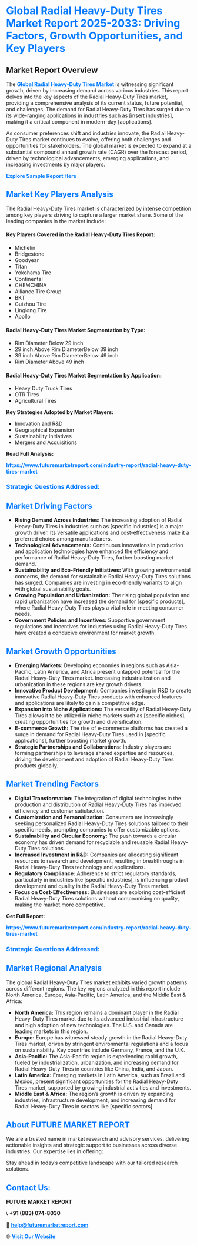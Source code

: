 <h1 style="color: #007BFF;">Global Radial Heavy-Duty Tires Market Report 2025-2033: Driving Factors, Growth Opportunities, and Key Players</h1>

<section id="overview">
<h2>Market Report Overview</h2>
<p>The <a href="https://www.futuremarketreport.com/industry-report/radial-heavy-duty-tires-market" style="color: #007BFF; text-decoration: none;"><strong>Global Radial Heavy-Duty Tires Market</strong></a> is witnessing significant growth, driven by increasing demand across various industries. This report delves into the key aspects of the Radial Heavy-Duty Tires market, providing a comprehensive analysis of its current status, future potential, and challenges. The demand for Radial Heavy-Duty Tires has surged due to its wide-ranging applications in industries such as [insert industries], making it a critical component in modern-day [applications].</p>
<p>As consumer preferences shift and industries innovate, the Radial Heavy-Duty Tires market continues to evolve, offering both challenges and opportunities for stakeholders. The global market is expected to expand at a substantial compound annual growth rate (CAGR) over the forecast period, driven by technological advancements, emerging applications, and increasing investments by major players.</p>
</section>

<section id="overview">
<p><a href="https://www.futuremarketreport.com/request-sample/reportId=42817" style="color: #007BFF; text-decoration: none;"><strong>Explore Sample Report Here</strong></a></p>
</section>

<section id="key-players">
<h2 style="color: #007BFF;">Market Key Players Analysis</h2>
<p>The Radial Heavy-Duty Tires market is characterized by intense competition among key players striving to capture a larger market share. Some of the leading companies in the market include:</p>
<h4>Key Players Covered in the Radial Heavy-Duty Tires Report:</h4>
<ul><li>Michelin</li><li>Bridgestone</li><li>Goodyear</li><li>Titan</li><li>Yokohama Tire</li><li>Continental</li><li>CHEMCHINA</li><li>Alliance Tire Group</li><li>BKT</li><li>Guizhou Tire</li><li>Linglong Tire</li><li>Apollo</li></ul>
<h4>Radial Heavy-Duty Tires Market Segmentation by Type:</h4>
<ul><li>Rim Diameter Below 29 inch</li><li>29 inch Above Rim DiameterBelow 39 inch</li><li>39 inch Above Rim DiameterBelow 49 inch</li><li>Rim Diameter Above 49 inch</li></ul>

<h4>Radial Heavy-Duty Tires Market Segmentation by Application:</h4>
<ul><li>Heavy Duty Truck Tires</li><li>OTR Tires</li><li>Agricultural Tires</li></ul>
<p><strong>Key Strategies Adopted by Market Players:</strong></p>
<ul>
<li>Innovation and R&D</li>
<li>Geographical Expansion</li>
<li>Sustainability Initiatives</li>
<li>Mergers and Acquisitions</li>
</ul>
</section>

<section>
<p><strong>Read Full Analysis: </strong></p><a href="https://www.futuremarketreport.com/industry-report/radial-heavy-duty-tires-market" style="color: #007BFF; text-decoration: none;"><strong>https://www.futuremarketreport.com/industry-report/radial-heavy-duty-tires-market</strong></a>
<h3 style="color: #007BFF;">Strategic Questions Addressed:</h3>
</section>

<section id="driving-factors">
<h2 style="color: #007BFF;">Market Driving Factors</h2>
<ul>
<li><strong>Rising Demand Across Industries:</strong> The increasing adoption of Radial Heavy-Duty Tires in industries such as [specific industries] is a major growth driver. Its versatile applications and cost-effectiveness make it a preferred choice among manufacturers.</li>
<li><strong>Technological Advancements:</strong> Continuous innovations in production and application technologies have enhanced the efficiency and performance of Radial Heavy-Duty Tires, further boosting market demand.</li>
<li><strong>Sustainability and Eco-Friendly Initiatives:</strong> With growing environmental concerns, the demand for sustainable Radial Heavy-Duty Tires solutions has surged. Companies are investing in eco-friendly variants to align with global sustainability goals.</li>
<li><strong>Growing Population and Urbanization:</strong> The rising global population and rapid urbanization have increased the demand for [specific products], where Radial Heavy-Duty Tires plays a vital role in meeting consumer needs.</li>
<li><strong>Government Policies and Incentives:</strong> Supportive government regulations and incentives for industries using Radial Heavy-Duty Tires have created a conducive environment for market growth.</li>
</ul>
</section>

<section id="growth-opportunities">
<h2 style="color: #007BFF;">Market Growth Opportunities</h2>
<ul>
<li><strong>Emerging Markets:</strong> Developing economies in regions such as Asia-Pacific, Latin America, and Africa present untapped potential for the Radial Heavy-Duty Tires market. Increasing industrialization and urbanization in these regions are key growth drivers.</li>
<li><strong>Innovative Product Development:</strong> Companies investing in R&D to create innovative Radial Heavy-Duty Tires products with enhanced features and applications are likely to gain a competitive edge.</li>
<li><strong>Expansion into Niche Applications:</strong> The versatility of Radial Heavy-Duty Tires allows it to be utilized in niche markets such as [specific niches], creating opportunities for growth and diversification.</li>
<li><strong>E-commerce Growth:</strong> The rise of e-commerce platforms has created a surge in demand for Radial Heavy-Duty Tires used in [specific applications], further boosting market growth.</li>
<li><strong>Strategic Partnerships and Collaborations:</strong> Industry players are forming partnerships to leverage shared expertise and resources, driving the development and adoption of Radial Heavy-Duty Tires products globally.</li>
</ul>
</section>

<section id="trending-factors">
<h2 style="color: #007BFF;">Market Trending Factors</h2>
<ul>
<li><strong>Digital Transformation:</strong> The integration of digital technologies in the production and distribution of Radial Heavy-Duty Tires has improved efficiency and customer satisfaction.</li>
<li><strong>Customization and Personalization:</strong> Consumers are increasingly seeking personalized Radial Heavy-Duty Tires solutions tailored to their specific needs, prompting companies to offer customizable options.</li>
<li><strong>Sustainability and Circular Economy:</strong> The push towards a circular economy has driven demand for recyclable and reusable Radial Heavy-Duty Tires solutions.</li>
<li><strong>Increased Investment in R&D:</strong> Companies are allocating significant resources to research and development, resulting in breakthroughs in Radial Heavy-Duty Tires technology and applications.</li>
<li><strong>Regulatory Compliance:</strong> Adherence to strict regulatory standards, particularly in industries like [specific industries], is influencing product development and quality in the Radial Heavy-Duty Tires market.</li>
<li><strong>Focus on Cost-Effectiveness:</strong> Businesses are exploring cost-efficient Radial Heavy-Duty Tires solutions without compromising on quality, making the market more competitive.</li>
</ul>
</section>

<section>
<p><strong>Get Full Report: </strong></p><a href="https://www.futuremarketreport.com/industry-report/radial-heavy-duty-tires-market" style="color: #007BFF; text-decoration: none;"><strong>https://www.futuremarketreport.com/industry-report/radial-heavy-duty-tires-market</strong></a>
<h3 style="color: #007BFF;">Strategic Questions Addressed:</h3>
</section>


<section id="regional-analysis">
<h2 style="color: #007BFF;">Market Regional Analysis</h2>
<p>The global Radial Heavy-Duty Tires market exhibits varied growth patterns across different regions. The key regions analyzed in this report include North America, Europe, Asia-Pacific, Latin America, and the Middle East & Africa:</p>
<ul>
<li><strong>North America:</strong> This region remains a dominant player in the Radial Heavy-Duty Tires market due to its advanced industrial infrastructure and high adoption of new technologies. The U.S. and Canada are leading markets in this region.</li>
<li><strong>Europe:</strong> Europe has witnessed steady growth in the Radial Heavy-Duty Tires market, driven by stringent environmental regulations and a focus on sustainability. Key countries include Germany, France, and the U.K.</li>
<li><strong>Asia-Pacific:</strong> The Asia-Pacific region is experiencing rapid growth, fueled by industrialization, urbanization, and increasing demand for Radial Heavy-Duty Tires in countries like China, India, and Japan.</li>
<li><strong>Latin America:</strong> Emerging markets in Latin America, such as Brazil and Mexico, present significant opportunities for the Radial Heavy-Duty Tires market, supported by growing industrial activities and investments.</li>
<li><strong>Middle East & Africa:</strong> The region’s growth is driven by expanding industries, infrastructure development, and increasing demand for Radial Heavy-Duty Tires in sectors like [specific sectors].</li>
</ul>
</section>

<footer>
<h2 style="color: #007BFF;">About FUTURE MARKET REPORT</h2>
<p>We are a trusted name in market research and advisory services, delivering actionable insights and strategic support to businesses across diverse industries. Our expertise lies in offering:</p>

<p>Stay ahead in today’s competitive landscape with our tailored research solutions.</p>

<h2 style="color: #007BFF;">Contact Us:</h2>
<p><strong>FUTURE MARKET REPORT</strong></p>
<p>📞 <strong>+91 (883) 074-8030</strong></p>
<p>📧 <strong><a href="mailto:help@futuremarketreport.com" style="color: #007BFF;">help@futuremarketreport.com</a></strong></p>
<p>🌐 <strong><a href="https://www.futuremarketreport.com/" style="color: #007BFF;">Visit Our Website</a></strong></p>
</footer>